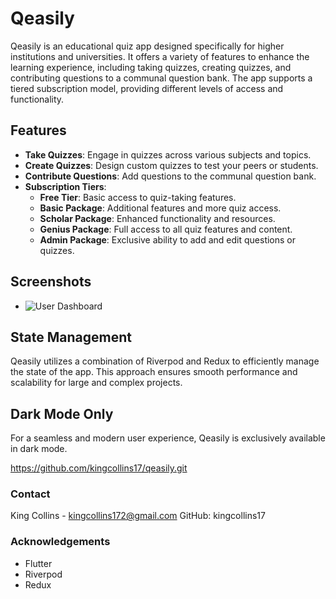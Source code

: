 # Qeasily

Qeasily is an educational quiz app designed specifically for higher institutions and universities. It offers a variety of features to enhance the learning experience, including taking quizzes, creating quizzes, and contributing questions to a communal question bank. The app supports a tiered subscription model, providing different levels of access and functionality.

## Features

- **Take Quizzes**: Engage in quizzes across various subjects and topics.
- **Create Quizzes**: Design custom quizzes to test your peers or students.
- **Contribute Questions**: Add questions to the communal question bank.
- **Subscription Tiers**:
  - **Free Tier**: Basic access to quiz-taking features.
  - **Basic Package**: Additional features and more quiz access.
  - **Scholar Package**: Enhanced functionality and resources.
  - **Genius Package**: Full access to all quiz features and content.
  - **Admin Package**: Exclusive ability to add and edit questions or quizzes.

## Screenshots
- ![User Dashboard](https://drive.google.com/file/d/1-yfKkORF2mNsASpbNduj_rMBd5_xXq0A/view?usp=drivesdk)

## State Management

Qeasily utilizes a combination of Riverpod and Redux to efficiently manage the state of the app. This approach ensures smooth performance and scalability for large and complex projects.

## Dark Mode Only

For a seamless and modern user experience, Qeasily is exclusively available in dark mode.


https://github.com/kingcollins17/qeasily.git

### Contact
King Collins - kingcollins172@gmail.com
GitHub: kingcollins17

### Acknowledgements
- Flutter
- Riverpod
- Redux